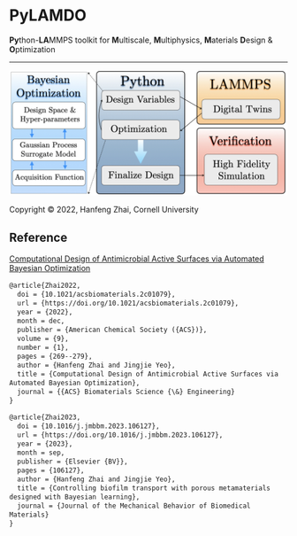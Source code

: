 # PyLAMDO

**Py**thon-**LA**MMPS toolkit for **M**ultiscale, **M**ultiphysics, **M**aterials **D**esign & **O**ptimization

***

![The schematic for PyLAMMMDO](/doc/pylammdo.001.jpeg)

Copyright &copy; 2022, Hanfeng Zhai, Cornell University


## Reference

[Computational Design of Antimicrobial Active Surfaces via Automated Bayesian Optimization](https://doi.org/10.1021/acsbiomaterials.2c01079)
```
@article{Zhai2022,
  doi = {10.1021/acsbiomaterials.2c01079},
  url = {https://doi.org/10.1021/acsbiomaterials.2c01079},
  year = {2022},
  month = dec,
  publisher = {American Chemical Society ({ACS})},
  volume = {9},
  number = {1},
  pages = {269--279},
  author = {Hanfeng Zhai and Jingjie Yeo},
  title = {Computational Design of Antimicrobial Active Surfaces via Automated Bayesian Optimization},
  journal = {{ACS} Biomaterials Science {\&} Engineering}
}
```
```
@article{Zhai2023,
  doi = {10.1016/j.jmbbm.2023.106127},
  url = {https://doi.org/10.1016/j.jmbbm.2023.106127},
  year = {2023},
  month = sep,
  publisher = {Elsevier {BV}},
  pages = {106127},
  author = {Hanfeng Zhai and Jingjie Yeo},
  title = {Controlling biofilm transport with porous metamaterials designed with Bayesian learning},
  journal = {Journal of the Mechanical Behavior of Biomedical Materials}
}
```
